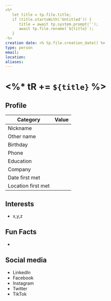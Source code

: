 ```yaml
---
<%*
   let title = tp.file.title;
   if (title.startsWith('Untitled')) {
      title = await tp.system.prompt('');
      await tp.file.rename(`${title}`);
   }
-%>
creation date: <% tp.file.creation_date() %>
type: person
email: 
location:
aliases:
---
```


# <%* tR += `${title}` %>

## Profile

| **Category**       | **Value** |
| ------------------ | --------- |
| Nickname           |           |
| Other name         |           |
| Birthday           |           |
| Phone              |           |
| Education          |           |
| Company            |           |
| Date first met     |           |
| Location first met |           |


## Interests

- x,y,z

## Fun Facts

- 

## Social media

- LinkedIn
- Facebook
- Instagram
- Twitter
- TikTok